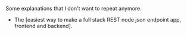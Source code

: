 Some explanations that I don't want to repeat anymore.

* The [easiest way to make a full stack REST node json endpoint app, frontend and backend].